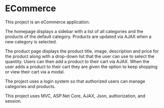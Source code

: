 # ECommerce
This project is an eCommerce application. 

The homepage displays a sidebar with a list of all categories and the products of the default category. 
Products are updated via AJAX when a new category is selected. 

The product page displays the product title, image, description and price for the product along with a drop-down list 
that the user can use to select the quantity. 
Users can then add a product to their cart via AJAX. 
When the user adds a product to their cart they are given the option to keep shopping or view their cart via a modal. 

The project uses a login system so that authorized users can manage categories and products. 

This project uses MVC, ASP.Net Core, AJAX, Json, authorization, and session. 
